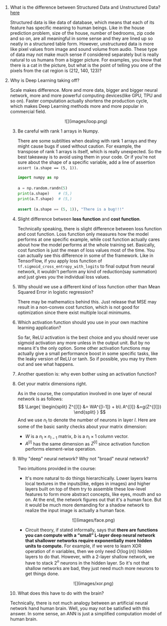1. What is the difference between Structured Data and Unstructured Data?[here](https://www.coursera.org/learn/neural-networks-deep-learning/lecture/2c38r/supervised-learning-with-neural-networks)

   Structured data is like data of database, which means that each of its feature has specific meaning to human beings. Like in the house prediction problem, size of the house, number of bedrooms, zip code and so on, are all meaningful in some sense and they are lined up so neatly in a structured table form. However, unstructured data is more like pixel values from image and sound volume from audio. These type of data may not make much sense if considered separately but is really natural to us humans from a bigger picture. For examples, you know that there is a cat in the picture, but what is the point of telling you one of the pixels from the cat region is (212, 140, 123)?

2. Why is Deep Learning taking off?

   Scale makes difference. More and more data, bigger and bigger neural network, more and more powerful computing devices(like GPU, TPU and so on). Faster computation actually shortens the production cycle, which makes Deep Learning methods more and more popular in commercial field.

   <center>![](images/loop.png)</center>

   3. Be careful with rank 1 arrays in Numpy.

      There are some subtilties when dealing with rank 1 arrays and they might cause bugs if used without caution. For example, the transpose of rank 1 arrays is itself, which is really unexpected. So the best takeaway is to avoid using them in your code. Or if you're not sure about the shape of a specific variable, add a line of assertion `assert (a.shape == (5, 1))`.

      ```Python
      import numpy as np

      a = np.random.randn(5)
      print(a.shape)    # (5,)
      print(a.T.shape)  # (5,)

      assert (a.shape == (5, 1)), "There is a bug!!!"
      ```

   4. Slight difference between **loss function** and **cost function**.

      Technically speaking, there is slight difference between loss function and cost function. Loss function only measures how the model performs at one specific example, while cost function actually cares about how the model performs at the whole training set. Basically, cost function is just the mean of loss values most of the time. You can actually see this difference in some of the framework. Like in TensorFlow, if you apply loss function of `tf.sigmoid_cross_entropy_with_logits` to final output from neural network, it wouldn't perform any kind of reduction(say summation) and just gives you the individual loss values.

   5. Why should we use a different kind of loss function other than Mean Squared Error in logistic regression?

      There may be mathematics behind this. Just release that MSE may result in a non-convex cost function, which is not good for optimization since there exist multiple local minimums.

   6. Which activation function should you use in your own machine learning application?

      So far, ReLU activation is the best choice and you should never use sigmoid activation any more unless in the output unit. But by no means it's the only option. Some other activation functions may actually give a small performance boost in some specific tasks, like the leaky version of ReLU or tanh. So if possible, you may try them out and see what happens.

   7. Another question is: why even bother using an activation function?

   8. Get your matrix dimensions right.

      As in the course, the computation involved in one layer of neural network is as follows:
      $$
      \Large{
      \begin{split}
        Z^{[l]} &= WA^{[l-1]} + b\\
        A^{[l]} &=g(Z^{[l]})
      \end{split}
      }
      $$
      And we use $n_l$ to denote the number of neurons in layer $l$. Here are some of the basic sanity checks about your matrix dimension:

      - $W$ is a $n_l\times n_{l-1}$ matrix, $b$ is a $n_l\times 1$ column vector.
      - $A^{[l]}$ has the same dimension as $Z^{[l]}$ since activation function performs element-wise operation.

   9. Why "deep" neural network? Why not "broad" neural network?

      Two intuitions provided in the course:

      - It's more natural to do things hierarchically. Lower layers learns local textures in the inputs(like, edges in images) and higher layers built on top of them try to assemble these low-level features to form more abstract concepts, like eyes, mouth and so on. At the end, the network figures out that it's a human face. But it would be much more demanding for a shadow network to realize the input image is actually a human face.

        <center>![](images/face.png)</center>

      - Circuit theory, if stated informally, says that **there are functions you can compute with a “small” L-layer deep neural network that shallower networks require exponentially more hidden units to compute.** For example, if we were to learn XOR operation of $n$ variables, then we only need $O(\log(n))$ hidden layers to do that. However, with a 2-layer shallow network, we have to stack $2^n$ neurons in the hidden layer. So it's not that shallow networks are bad, they just need much more neurons to get things done.

        <center>![](images/xor.png)</center>

   10. What does this have to do with the brain?

     Technically, there is not much analogy between an artificial neural network hand human brain. Well, you may not be satisfied with this answer. In some sense, an ANN is just a simplified computation model of human brain. 